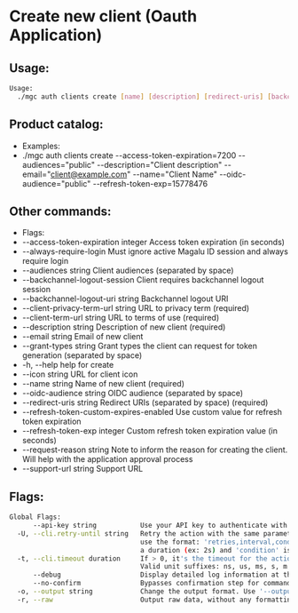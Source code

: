 # Create new client (Oauth Application)

## Usage:
```bash
Usage:
  ./mgc auth clients create [name] [description] [redirect-uris] [backchannel-logout-session] [client-term-url] [client-privacy-term-url] [audiences] [email] [request-reason] [icon] [access-token-expiration] [always-require-login] [backchannel-logout-uri] [oidc-audience] [refresh-token-custom-expires-enabled] [refresh-token-exp] [support-url] [grant-types] [flags]
```

## Product catalog:
- Examples:
- ./mgc auth clients create --access-token-expiration=7200 --audiences="public" --description="Client description" --email="client@example.com" --name="Client Name" --oidc-audience="public" --refresh-token-exp=15778476

## Other commands:
- Flags:
- --access-token-expiration integer        Access token expiration (in seconds)
- --always-require-login                   Must ignore active Magalu ID session and always require login
- --audiences string                       Client audiences (separated by space)
- --backchannel-logout-session             Client requires backchannel logout session
- --backchannel-logout-uri string          Backchannel logout URI
- --client-privacy-term-url string         URL to privacy term (required)
- --client-term-url string                 URL to terms of use (required)
- --description string                     Description of new client (required)
- --email string                           Email of new client
- --grant-types string                     Grant types the client can request for token generation (separated by space)
- -h, --help                                   help for create
- --icon string                            URL for client icon
- --name string                            Name of new client (required)
- --oidc-audience string                   OIDC audience (separated by space)
- --redirect-uris string                   Redirect URIs (separated by space) (required)
- --refresh-token-custom-expires-enabled   Use custom value for refresh token expiration
- --refresh-token-exp integer              Custom refresh token expiration value (in seconds)
- --request-reason string                  Note to inform the reason for creating the client. Will help with the application approval process
- --support-url string                     Support URL

## Flags:
```bash
Global Flags:
      --api-key string           Use your API key to authenticate with the API
  -U, --cli.retry-until string   Retry the action with the same parameters until the given condition is met. The flag parameters
                                 use the format: 'retries,interval,condition', where 'retries' is a positive integer, 'interval' is
                                 a duration (ex: 2s) and 'condition' is a 'engine=value' pair such as "jsonpath=expression"
  -t, --cli.timeout duration     If > 0, it's the timeout for the action execution. It's specified as numbers and unit suffix.
                                 Valid unit suffixes: ns, us, ms, s, m and h. Examples: 300ms, 1m30s
      --debug                    Display detailed log information at the debug level
      --no-confirm               Bypasses confirmation step for commands that ask a confirmation from the user
  -o, --output string            Change the output format. Use '--output=help' to know more details.
  -r, --raw                      Output raw data, without any formatting or coloring
```

